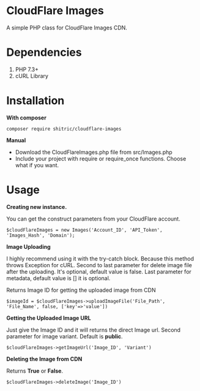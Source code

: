 
# CloudFlare Images
A simple PHP class for CloudFlare Images CDN.

# Dependencies

1. PHP 7.3+
2. cURL Library

# Installation

**With composer**

    composer require shitric/cloudflare-images

**Manual**

- Download the CloudFlareImages.php file from src/Images.php
- Include your project with require or require_once functions. Choose what if you want.

# Usage

**Creating new instance.**

You can get the construct parameters from your CloudFlare account.

    $cloudFlareImages = new Images('Account_ID', 'API_Token', 'Images_Hash', 'Domain');

**Image Uploading**

I highly recommend using it with the try-catch block. Because this method throws Exception for cURL.
Second to last parameter for delete image file after the uploading. It's optional, default value is false.
Last parameter for metadata, default value is [] it is optional.

Returns Image ID for getting the uploaded image from CDN

    $imageId = $cloudFlareImages->uploadImageFile('File_Path', 'File_Name', false, ['key'=>'value'])

**Getting the Uploaded Image URL**

Just give the Image ID and it will returns the direct Image url. Second parameter for image variant. Default is **public**.

    $cloudFlareImages->getImageUrl('Image_ID', 'Variant')

**Deleting the Image from CDN**

Returns **True** or **False**.

    $cloudFlareImages->deleteImage('Image_ID')

